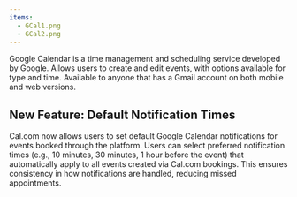 ```yaml
---
items:
  - GCal1.png
  - GCal2.png
---
```


Google Calendar is a time management and scheduling service developed by Google. Allows users to create and edit events, with options available for type and time. Available to anyone that has a Gmail account on both mobile and web versions.

## New Feature: Default Notification Times

Cal.com now allows users to set default Google Calendar notifications for events booked through the platform. Users can select preferred notification times (e.g., 10 minutes, 30 minutes, 1 hour before the event) that automatically apply to all events created via Cal.com bookings. This ensures consistency in how notifications are handled, reducing missed appointments.
